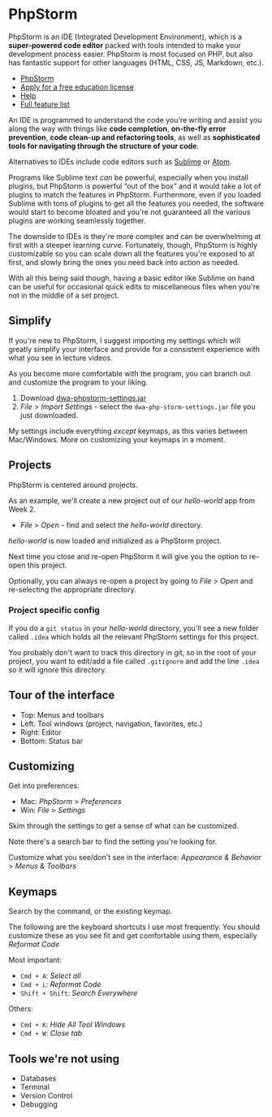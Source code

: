 # PhpStorm

PhpStorm is an IDE (Integrated Development Environment), which is a **super-powered code editor** packed with tools intended to make your development process easier. PhpStorm is most focused on PHP, but also has fantastic support for other languages (HTML, CSS, JS, Markdown, etc.). 

+ [PhpStorm](https://www.jetbrains.com/phpstorm)
+ [Apply for a free education license](https://www.jetbrains.com/student)
+ [Help](https://www.jetbrains.com/help/phpstorm/)
+ [Full feature list](https://www.jetbrains.com/phpstorm/features)

An IDE is programmed to understand the code you're writing and assist you along the way with things like **code completion**, **on-the-fly error prevention**, **code clean-up and refactoring tools**, as well as **sophisticated tools for navigating through the structure of your code**.

Alternatives to IDEs include code editors such as [Sublime](https://www.sublimetext.com/3) or [Atom](https://atom.io).

Programs like Sublime text *can* be powerful, especially when you install plugins, but PhpStorm is powerful &ldquo;out of the box&rdquo; and it would take a lot of plugins to match the features in PhpStorm. Furthermore, even if you loaded Sublime with tons of plugins to get all the features you needed, the software would start to become bloated and you're not guaranteed all the various plugins are working seamlessly together.

The downside to IDEs is they're more complex and can be overwhelming at first with a steeper learning curve. Fortunately, though, PhpStorm is highly customizable so you can scale down all the features you're exposed to at first, and slowly bring the ones you need back into action as needed. 

With all this being said though, having a basic editor like Sublime on hand can be useful for occasional quick edits to miscellaneous files when you're not in the middle of a set project. 


## Simplify
If you're new to PhpStorm, I suggest importing my settings which will greatly simplify your interface and provide for a consistent experience with what you see in lecture videos.

As you become more comfortable with the program, you can branch out and customize the program to your liking.

1. Download [dwa-phpstorm-settings.jar](https://github.com/susanBuck/dwa15-spring2018/raw/master/misc/dwa-phpstorm-settings.jar)
2. *File* > *Import Settings* - select the `dwa-php-storm-settings.jar` file you just downloaded.

My settings include everything *except* keymaps, as this varies between Mac/Windows. More on customizing your keymaps in a moment.


## Projects
PhpStorm is centered around projects.

As an example, we'll create a new project out of our *hello-world* app from Week 2.

+ *File* > *Open* - find and select the *hello-world* directory.

*hello-world* is now loaded and initialized as a PhpStorm project. 

Next time you close and re-open PhpStorm it will give you the option to re-open this project.

Optionally, you can always re-open a project by going to *File* > *Open* and re-selecting the appropriate directory. 

### Project specific config
If you do a `git status` in your *hello-world* directory, you'll see a new folder called `.idea` which holds all the relevant PhpStorm settings for this project.

You probably don't want to track this directory in git, so in the root of your project, you want to edit/add a file called `.gitignore` and add the line `.idea` so it will ignore this directory. 


## Tour of the interface
+ Top: Menus and toolbars
+ Left: Tool windows (project, navigation, favorites, etc.)
+ Right: Editor
+ Bottom: Status bar


## Customizing
Get into preferences:
+ Mac: *PhpStorm* > *Preferences*
+ Win: *File* > *Settings*

Skim through the settings to get a sense of what can be customized.

Note there's a search bar to find the setting you're looking for.

Customize what you see/don't see in the interface:
*Appearance & Behavior* > *Menus & Toolbars*


## Keymaps
Search by the command, or the existing keymap.

The following are the keyboard shortcuts I use most frequently. You should customize these as you see fit and get comfortable using them, especially *Reformat Code* 

Most important:
+ `Cmd + A`: *Select all*
+ `Cmd + L`: *Reformat Code*
+ `Shift + Shift`: *Search Everywhere*

Others:
+ `Cmd + K`: *Hide All Tool Windows*
+ `Cmd + W`: *Close tab*


## Tools we're not using
+ Databases
+ Terminal
+ Version Control
+ Debugging

